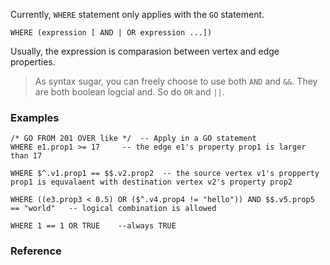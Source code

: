 Currently, `WHERE` statement only applies with the `GO` statement.
```
WHERE (expression [ AND | OR expression ...])  
```
Usually, the expression is comparasion between vertex and edge properties. 
>As syntax sugar, you can freely choose to use both `AND` and `&&`. They are both boolean logcial and. So do `OR` and `||`.

### Examples
```
/* GO FROM 201 OVER like */  -- Apply in a GO statement
WHERE e1.prop1 >= 17     -- the edge e1's property prop1 is larger than 17
 
WHERE $^.v1.prop1 == $$.v2.prop2  -- the source vertex v1's propperty prop1 is equvalaent with destination vertex v2's property prop2
 
WHERE ((e3.prop3 < 0.5) OR ($^.v4.prop4 != "hello")) AND $$.v5.prop5 == "world"   -- logical combination is allowed

WHERE 1 == 1 OR TRUE    --always TRUE
```

>

### Reference
